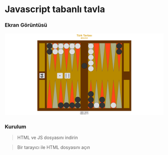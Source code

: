 # Javascript tabanlı tavla

### Ekran Görüntüsü

![Tavla](https://raw.githubusercontent.com/myoluk/Internet-Programming/main/Backgammon/ScreenShots/moves.png)

### Kurulum

> HTML ve JS dosyasını indirin

> Bir tarayıcı ile HTML dosyasını açın
